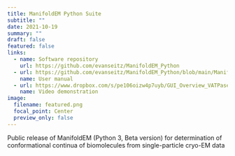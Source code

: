 ```yaml
---
title: ManifoldEM Python Suite
subtitle: ""
date: 2021-10-19
summary: ""
draft: false
featured: false
links:
  - name: Software repository
    url: https://github.com/evanseitz/ManifoldEM_Python
  - url: https://github.com/evanseitz/ManifoldEM_Python/blob/main/ManifoldEM_Manual_Beta.pdf
    name: User manual
  - url: https://www.dropbox.com/s/pe106oizw4p7uyb/GUI_Overview_VATPase.mp4?dl=0
    name: Video demonstration
image:
  filename: featured.png
  focal_point: Center
  preview_only: false
---
```


Public release of ManifoldEM (Python 3, Beta version) for determination of conformational continua of biomolecules from single-particle cryo-EM data

